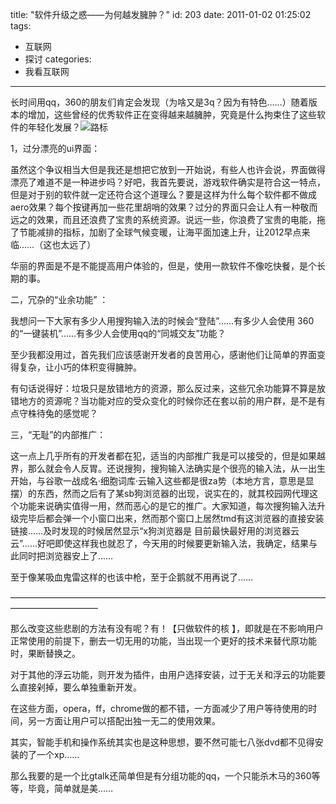 title: "软件升级之惑——为何越发臃肿？"
id: 203
date: 2011-01-02 01:25:02
tags: 
- 互联网
- 探讨
categories: 
- 我看互联网
---

长时间用qq，360的朋友们肯定会发现（为啥又是3q？因为有特色……）随着版本的增加，这些曾经的优秀软件正在变得越来越臃肿，究竟是什么拘束住了这些软件的年轻化发展？![](http://pic1a.nipic.com/2008-10-27/2008102712197236_2.jpg "路标")<!--more-->

1，过分漂亮的ui界面：

虽然这个争议相当大但是我还是想把它放到一开始说，有些人也许会说，界面做得漂亮了难道不是一种进步吗？好吧，我首先要说，游戏软件确实是符合这一特点， 但是对于别的软件就一定还符合这个道理么？要是这样为什么每个软件都不做成aero效果？每个按键再加一些花里胡哨的效果？过分的界面只会让人有一种敬而远之的效果，而且还浪费了宝贵的系统资源。说远一些，你浪费了宝贵的电能，拖了节能减排的指标，加剧了全球气候变暖，让海平面加速上升，让2012早点来临……（这也太远了）

华丽的界面是不是不能提高用户体验的，但是，使用一款软件不像吃快餐，是个长期的事。

二，冗杂的“业余功能” ：

我想问一下大家有多少人用搜狗输入法的时候会“登陆”……有多少人会使用 360的“一键装机”……有多少人会使用qq的“同城交友”功能？

至少我都没用过，首先我们应该感谢开发者的良苦用心，感谢他们让简单的界面变得复杂，让小巧的体积变得臃肿。

有句话说得好：垃圾只是放错地方的资源，那么反过来，这些冗余功能算不算是放错地方的资源呢？当功能对应的受众变化的时候你还在套以前的用户群，是不是有点守株待兔的感觉呢？

三，“无耻”的内部推广：

这一点上几乎所有的开发者都在犯，适当的内部推广我是可以接受的，但是如果越界，那么就会令人反胃。还说搜狗，搜狗输入法确实是个很亮的输入法，从一出生开始，与谷歌一战成名·细胞词库·云输入这些都是很za势（本地方言，意思是显摆）的东西，然而之后有了某sb狗浏览器的出现，说实在的，就其校园网代理这个功能来说确实值得一用，然而恶心的是它的推广。大家知道，每次搜狗输入法升级完毕后都会弹一个小窗口出来，然而那个窗口上居然tmd有这浏览器的直接安装链接……及时发现的时候居然显示“x狗浏览器是 目前最快最好用的浏览器云云”……好吧即使这样我也就忍了，今天用的时候要更新输入法，我确定，结果与此同时把浏览器安上了……

至于像某吸血鬼雷这样的也该中枪，至于企鹅就不用再说了……

——————————————————————————————————————————————

那么改变这些悲剧的方法有没有呢？有！【只做软件的核 】，即就是在不影响用户正常使用的前提下，删去一切无用的功能，当出现一个更好的技术来替代原功能时，果断替换之。

对于其他的浮云功能，则开发为插件，由用户选择安装，过于无关和浮云的功能要么直接剁掉，要么单独重新开发。

在这些方面，opera，ff，chrome做的都不错，一方面减少了用户等待使用的时间，另一方面让用户可以搭配出独一无二的使用效果。

其实，智能手机和操作系统其实也是这种思想，要不然可能七八张dvd都不见得安装的了一个xp……

那么我要的是一个比gtalk还简单但是有分组功能的qq，一个只能杀木马的360等等，毕竟，简单就是美……